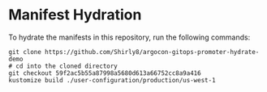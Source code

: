 # Manifest Hydration

To hydrate the manifests in this repository, run the following commands:

```shell
git clone https://github.com/Shirly8/argocon-gitops-promoter-hydrate-demo
# cd into the cloned directory
git checkout 59f2ac5b55a87998a5680d613a66752cc8a9a416
kustomize build ./user-configuration/production/us-west-1
```
